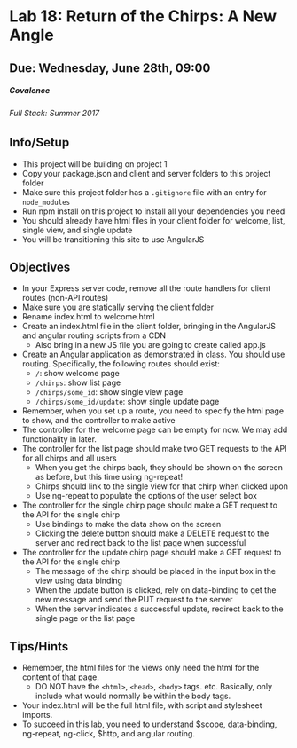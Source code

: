 # Lab 18: Return of the Chirps: A New Angle
## Due: Wednesday, June 28th, 09:00
##### Covalence
###### Full Stack: Summer 2017

## Info/Setup
* This project will be building on project 1
* Copy your package.json and client and server folders to this project folder
* Make sure this project folder has a `.gitignore` file with an entry for `node_modules`
* Run npm install on this project to install all your dependencies you need
* You should already have html files in your client folder for welcome, list, single view, and single update
* You will be transitioning this site to use AngularJS

## Objectives
* In your Express server code, remove all the route handlers for client routes (non-API routes)
* Make sure you are statically serving the client folder
* Rename index.html to welcome.html
* Create an index.html file in the client folder, bringing in the AngularJS and angular routing scripts from a CDN
    * Also bring in a new JS file you are going to create called app.js
* Create an Angular application as demonstrated in class. You should use routing. Specifically, the following routes should exist:
    * `/`: show welcome page
    * `/chirps`: show list page
    * `/chirps/some_id`: show single view page
    * `/chirps/some_id/update`: show single update page
* Remember, when you set up a route, you need to specify the html page to show, and the controller to make active
* The controller for the welcome page can be empty for now. We may add functionality in later.
* The controller for the list page should make two GET requests to the API for all chirps and all users
    * When you get the chirps back, they should be shown on the screen as before, but this time using ng-repeat!
    * Chirps should link to the single view for that chirp when clicked upon
    * Use ng-repeat to populate the options of the user select box
* The controller for the single chirp page should make a GET request to the API for the single chirp
    * Use bindings to make the data show on the screen
    * Clicking the delete button should make a DELETE request to the server and redirect back to the list page when successful
* The controller for the update chirp page should make a GET request to the API for the single chirp
    * The message of the chirp should be placed in the input box in the view using data binding
    * When the update button is clicked, rely on data-binding to get the new message and send the PUT request to the server
    * When the server indicates a successful update, redirect back to the single page or the list page


## Tips/Hints
* Remember, the html files for the views only need the html for the content of that page.
    * DO NOT have the `<html>`, `<head>`, `<body>` tags. etc. Basically, only include what would normally be within the body tags.
* Your index.html will be the full html file, with script and stylesheet imports.
* To succeed in this lab, you need to understand $scope, data-binding, ng-repeat, ng-click, $http, and angular routing.